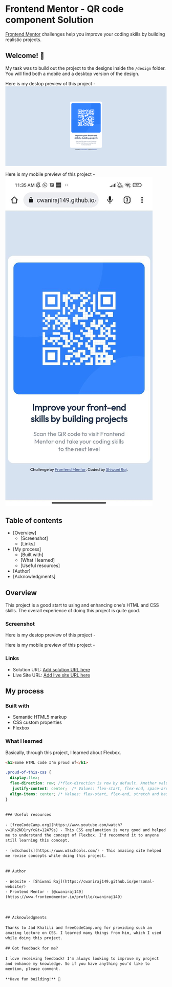 # Frontend Mentor - QR code component Solution
[Frontend Mentor](https://www.frontendmentor.io) challenges help you improve your coding skills by building realistic projects.

## Welcome! 👋 

My task was to build out the project to the designs inside the `/design` folder. You will find both a mobile and a desktop version of the design. 

Here is my destop preview of this project - 
![Design preview for the QR code component coding challenge](./design/desktop-preview.png)

Here is my mobile preview of this project - 
![Design preview for the QR code component coding challenge](./design/mobile-preview.jpg)



## Table of contents

- [Overview]
  - [Screenshot]
  - [Links]
- [My process]
  - [Built with]
  - [What I learned]
  - [Useful resources]
- [Author]
- [Acknowledgments]

## Overview
This project is a good start to using and enhancing one's HTML and CSS skills. The overall experience of doing this project is quite good.

### Screenshot
Here is my destop preview of this project - 

Here is my mobile preview of this project - 

### Links

- Solution URL: [Add solution URL here](https://your-solution-url.com)
- Live Site URL: [Add live site URL here](https://your-live-site-url.com)

## My process

### Built with

- Semantic HTML5 markup
- CSS custom properties
- Flexbox


### What I learned

Basically, through this project, I learned about Flexbox.

```html
<h1>Some HTML code I'm proud of</h1>
```
```css
.proud-of-this-css {
  display:flex;
  flex-direction: row; /*flex-direction is row by default. Another value is column.*/
   justify-content: center;  /* Values: flex-start, flex-end, space-around and space-between. */
  align-items: center; /* Values: flex-start, flex-end, stretch and baseline */
}
```
```

### Useful resources

- [freeCodeCamp.org](https://www.youtube.com/watch?v=1Rs2ND1ryYc&t=12479s) - This CSS explanation is very good and helped me to understand the concept of Flexbox. I'd recommend it to anyone still learning this concept.

- [w3schools](https://www.w3schools.com/) - This amazing site helped me revise concepts while doing this project.


## Author

- Website - [Shiwani Raj](https://cwaniraj149.github.io/personal-website/)
- Frontend Mentor - [@cwaniraj149](https://www.frontendmentor.io/profile/cwaniraj149)



## Acknowledgments

Thanks to Jad Khalili and freeCodeCamp.org for providing such an amazing lecture on CSS. I learned many things from him, which I used while doing this project.

## Got feedback for me?

I love receiving feedback! I'm always looking to improve my project and enhance my knowledge. So if you have anything you'd like to mention, please comment.

**Have fun building!** 🚀
